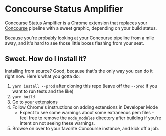 # Concourse Status Amplifier

Concourse Status Amplifier is a Chrome extension that replaces your [Concourse](https://concourse-ci.org/) pipeline with a sweet graphic, depending on your build status.

Because you're probably looking at your Concourse pipeline from a mile away, and it's hard to see those little boxes flashing from your seat.

## Sweet. How do I install it?

Installing from source? Good, because that's the only way you can do it right now. Here's what you gotta do:

1. `yarn install --prod` after cloning this repo (leave off the `--prod` if you want to run tests and the like)
2. `yarn build`
3. Go to [your extensions](chrome://extensions/)
4. Follow Chrome's instructions on adding extensions in Developer Mode
    - Expect to see some warnings about some extraneous pem files - feel free to remove the `node_modules` directory after building if you're intent on not seeing these warnings.
5. Browse on over to your favorite Concourse instance, and kick off a job.

